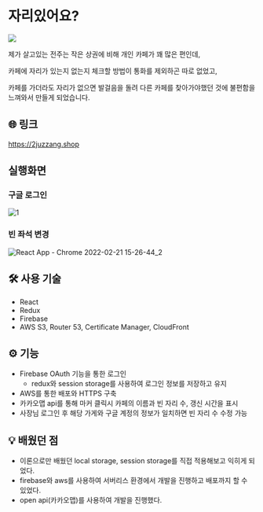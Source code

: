 # 자리있어요?
<img src='https://user-images.githubusercontent.com/79308918/154640655-b4e2a7b4-46a2-4665-9793-9637322c892d.png' style=width:auto />

제가 살고있는 전주는 작은 상권에 비해 개인 카페가 꽤 많은 편인데, 

카페에 자리가 있는지 없는지 체크할 방법이 통화를 제외하곤 따로 없었고, 

카페를 가더라도 자리가 없으면 발걸음을 돌려 다른 카페를 찾아가야했던 것에 불편함을 느껴와서  만들게 되었습니다.
## 🌐 링크
https://2juzzang.shop


## 실행화면
### 구글 로그인
![1](https://user-images.githubusercontent.com/79308918/154909195-b4dac9f7-6e28-4740-8af6-faf9ce46e6b1.gif)

### 빈 좌석 변경
![React App - Chrome 2022-02-21 15-26-44_2](https://user-images.githubusercontent.com/79308918/154909159-65044fee-1dc8-4ea5-8452-a4178cb862e0.gif)



## 🛠️ 사용 기술

- React
- Redux
- Firebase
- AWS S3, Router 53, Certificate Manager, CloudFront

## ⚙ 기능

- Firebase OAuth 기능을 통한 로그인
    - redux와 session storage를 사용하여 로그인 정보를 저장하고 유지
- AWS를 통한 배포와 HTTPS 구축
- 카카오맵 api를 통해 마커 클릭시 카페의 이름과 빈 자리 수, 갱신 시간을 표시
- 사장님 로그인 후 해당 가게와 구글 계정의 정보가 일치하면 빈 자리 수 수정 가능

## 💡 배웠던 점

- 이론으로만 배웠던 local storage, session storage를 직접 적용해보고 익히게 되었다.
- firebase와 aws를 사용하여 서버리스 환경에서 개발을 진행하고 배포까지 할 수 있었다.
- open api(카카오맵)를 사용하여 개발을 진행했다.